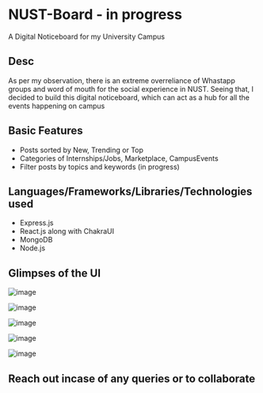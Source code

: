 # NUST-Board - in progress


A Digital Noticeboard for my University Campus


## Desc


As per my observation, there is an extreme overreliance of Whastapp groups and word of mouth for the social experience in NUST.
Seeing that, I decided to build this digital noticeboard, which can act as a hub for all the events happening on campus


## Basic Features


* Posts sorted by New, Trending or Top
* Categories of Internships/Jobs, Marketplace, CampusEvents
* Filter posts by topics and keywords (in progress)


## Languages/Frameworks/Libraries/Technologies used


* Express.js
* React.js along with ChakraUI
* MongoDB
* Node.js


## Glimpses of the UI

![image](https://github.com/user-attachments/assets/55a78c7a-f8d3-4bf8-a7e6-fc56b0b6dfe9)


![image](https://github.com/user-attachments/assets/6b31faec-8df0-40da-81c7-cfde78c7b9cc)


![image](https://github.com/user-attachments/assets/4c753757-73fa-4a6a-a1df-1f474c867b70)


![image](https://github.com/user-attachments/assets/bd95b921-256f-4946-8cf2-2a31f568fbb2)


![image](https://github.com/user-attachments/assets/1b6f90b2-30ca-4f9a-9593-e97cf7adb1cd)



## Reach out incase of any queries or to collaborate
